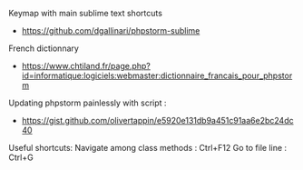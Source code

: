 Keymap with main sublime text shortcuts
  - https://github.com/dgallinari/phpstorm-sublime

French dictionnary
  - https://www.chtiland.fr/page.php?id=informatique:logiciels:webmaster:dictionnaire_francais_pour_phpstorm
  
Updating phpstorm painlessly with script :
  - https://gist.github.com/olivertappin/e5920e131db9a451c91aa6e2bc24dc40
  


Useful shortcuts:
  Navigate among class methods : Ctrl+F12
  Go to file line : Ctrl+G
